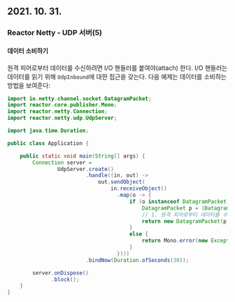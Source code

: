 ## 2021. 10. 31.

### Reactor Netty - UDP 서버(5)

#### 데이터 소비하기

원격 피어로부터 데이터를 수신하려면 I/O 핸들러를 붙여야(attach) 한다. I/O 핸들러는 데이터를 읽기 위해 `UdpInbound`에 대한 접근을 갖는다. 다음 예제는 데이터를 소비하는 방법을 보여준다:

```java
import io.netty.channel.socket.DatagramPacket;
import reactor.core.publisher.Mono;
import reactor.netty.Connection;
import reactor.netty.udp.UdpServer;

import java.time.Duration;

public class Application {

	public static void main(String[] args) {
		Connection server =
				UdpServer.create()
				         .handle((in, out) ->
				             out.sendObject(
				                 in.receiveObject()
				                   .map(o -> {
				                       if (o instanceof DatagramPacket) {
				                           DatagramPacket p = (DatagramPacket) o;
                                           // 1. 원격 피어로부터 데이터를 수신한다
				                           return new DatagramPacket(p.content().retain(), p.sender()); 
				                       }
				                       else {
				                           return Mono.error(new Exception("Unexpected type of the message: " + o));
				                       }
				                   })))
				         .bindNow(Duration.ofSeconds(30));

		server.onDispose()
		      .block();
	}
}
```

